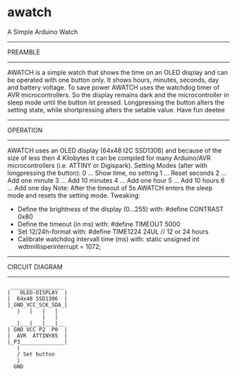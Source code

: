 # awatch
A Simple Arduino Watch


  ____________________
   PREAMBLE
  ____________________
  AWATCH is a simple watch that shows the time on an OLED display and can be
  operated with one button only. It shows hours, minutes, seconds, day and
  battery voltage.
  To save power AWATCH uses the watchdog timer of AVR microcontrollers. So the
  display remains dark and the microcontroller in sleep mode until the button
  ist pressed. Longpressing the button alters the setting state, while
  shortpressing alters the setable value.
  Have fun
  deetee
  ____________________
   OPERATION
  ____________________
  AWATCH uses an OLED display (64x48 I2C SSD1306) and because of the size of
  less then 4 Kilobytes it can be compiled for many Arduino/AVR microcontrollers
  (i.e. ATTINY or Digispark).
  Setting Modes (alter with longpressing the button):
    0 ... Show time, no setting
    1 ... Reset seconds
    2 ... Add one minute
    3 ... Add 10 minutes
    4 ... Add one hour
    5 ... Add 10 hours
    6 ... Add one day
   Note: After the timeout of 5s AWATCH enters the sleep mode and resets the
         setting mode.
   Tweaking:
   - Define the brightness of the display (0...255) with: #define CONTRAST 0x80
   - Define the timeout (in ms) with: #define TIMEOUT 5000
   - Set 12/24h-format with: #define TIME1224 24UL // 12 or 24 hours
   - Calibrate watchdog intervall time (ms) with:
     static unsigned int wdtmillisperinterrupt = 1072;
  ____________________
   CIRCUIT DIAGRAM
  ____________________
     _________________
    |   OLED-DISPLAY  |
    |  64x48 SSD1306  |
    |_GND_VCC_SCK_SDA_|
       |   |   |   |
               |   |
     __|___|___|___|__
    | GND VCC P2  P0  |
    |  AVR  ATTINY85  |
    |_P3______________|
       |   
       / Set button   
       |
      GND
              
